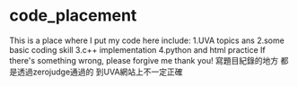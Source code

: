 # code_placement
This is a place where I put my code here
  include:  1.UVA topics ans  2.some basic coding skill  3.c++ implementation  4.python and html practice 
  If there's something wrong, please forgive me 
  thank you!
  寫題目紀錄的地方 都是透過zerojudge通過的 到UVA網站上不一定正確  
